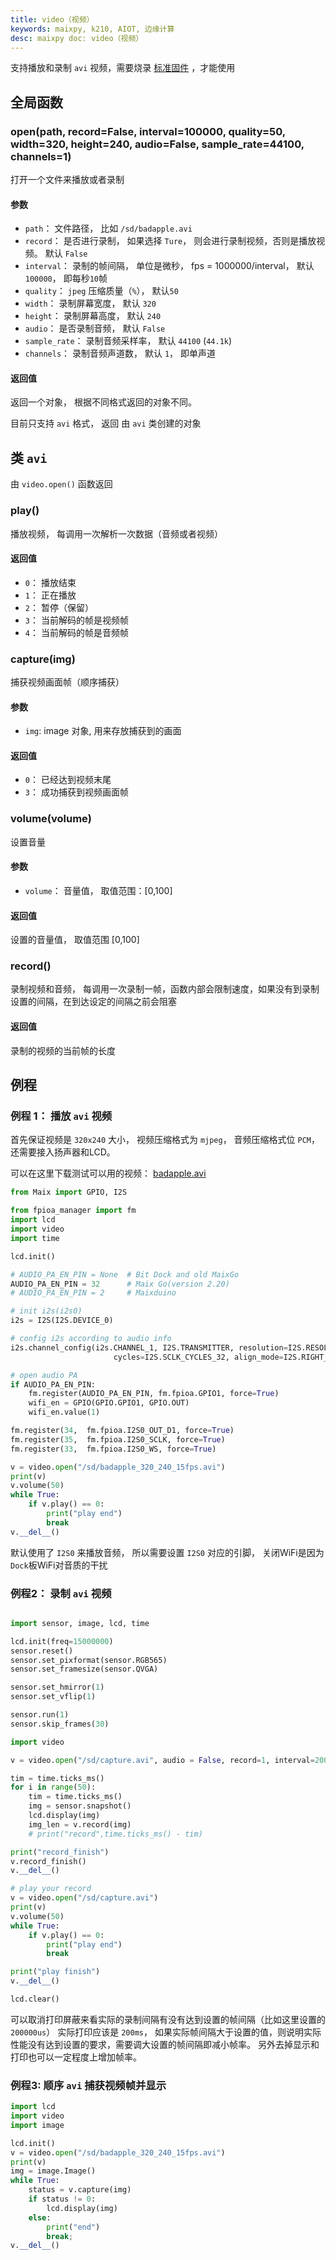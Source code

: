 ```yaml
---
title: video（视频）
keywords: maixpy, k210, AIOT, 边缘计算
desc: maixpy doc: video（视频）
---
```




支持播放和录制 `avi` 视频，需要烧录 [标准固件](https://dl.sipeed.com/shareURL/MAIX/MaixPy/release/master/maixpy_v0.6.2_41_g02d12688e) ，才能使用

## 全局函数

### open(path, record=False, interval=100000, quality=50, width=320, height=240, audio=False, sample_rate=44100, channels=1)

打开一个文件来播放或者录制

#### 参数

* `path`： 文件路径， 比如 `/sd/badapple.avi`
* `record`： 是否进行录制， 如果选择 `Ture`， 则会进行录制视频，否则是播放视频。 默认 `False`
* `interval`： 录制的帧间隔， 单位是微秒， fps = 1000000/interval， 默认 `100000`， 即每秒`10`帧
* `quality`： `jpeg` 压缩质量（`%`）， 默认`50`
* `width`： 录制屏幕宽度， 默认 `320`
* `height`： 录制屏幕高度， 默认 `240`
* `audio`： 是否录制音频， 默认 `False`
* `sample_rate`： 录制音频采样率， 默认 `44100` (`44.1k`)
* `channels`： 录制音频声道数， 默认 `1`， 即单声道

#### 返回值

返回一个对象， 根据不同格式返回的对象不同。

目前只支持 `avi` 格式， 返回 由 `avi` 类创建的对象

## 类 `avi`

由 `video.open()` 函数返回

### play()

播放视频， 每调用一次解析一次数据（音频或者视频）

#### 返回值

* `0`： 播放结束
* `1`： 正在播放
* `2`： 暂停（保留）
* `3`： 当前解码的帧是视频帧
* `4`： 当前解码的帧是音频帧

### capture(img)

捕获视频画面帧（顺序捕获）

#### 参数

* `img`: image 对象, 用来存放捕获到的画面

#### 返回值

* `0`： 已经达到视频末尾
* `3`： 成功捕获到视频画面帧

### volume(volume)

设置音量

#### 参数

* `volume`： 音量值， 取值范围：[0,100]

#### 返回值

设置的音量值， 取值范围 [0,100]


### record()

录制视频和音频， 每调用一次录制一帧，函数内部会限制速度，如果没有到录制设置的间隔，在到达设定的间隔之前会阻塞

#### 返回值

录制的视频的当前帧的长度




## 例程 

### 例程 1： 播放 `avi` 视频

首先保证视频是 `320x240` 大小， 视频压缩格式为 `mjpeg`， 音频压缩格式位 `PCM`， 还需要接入扬声器和LCD。

可以在这里下载测试可以用的视频： [badapple.avi](http://api.dl.sipeed.com/shareURL/MAIX/MaixPy/assets)

```python
from Maix import GPIO, I2S

from fpioa_manager import fm
import lcd
import video
import time

lcd.init()

# AUDIO_PA_EN_PIN = None  # Bit Dock and old MaixGo
AUDIO_PA_EN_PIN = 32      # Maix Go(version 2.20)
# AUDIO_PA_EN_PIN = 2     # Maixduino

# init i2s(i2s0)
i2s = I2S(I2S.DEVICE_0)

# config i2s according to audio info
i2s.channel_config(i2s.CHANNEL_1, I2S.TRANSMITTER, resolution=I2S.RESOLUTION_16_BIT,
                       cycles=I2S.SCLK_CYCLES_32, align_mode=I2S.RIGHT_JUSTIFYING_MODE)

# open audio PA
if AUDIO_PA_EN_PIN:
    fm.register(AUDIO_PA_EN_PIN, fm.fpioa.GPIO1, force=True)
    wifi_en = GPIO(GPIO.GPIO1, GPIO.OUT)
    wifi_en.value(1)

fm.register(34,  fm.fpioa.I2S0_OUT_D1, force=True)
fm.register(35,  fm.fpioa.I2S0_SCLK, force=True)
fm.register(33,  fm.fpioa.I2S0_WS, force=True)

v = video.open("/sd/badapple_320_240_15fps.avi")
print(v)
v.volume(50)
while True:
    if v.play() == 0:
        print("play end")
        break
v.__del__()

```

默认使用了 `I2S0` 来播放音频， 所以需要设置 `I2S0` 对应的引脚， 关闭WiFi是因为`Dock`板WiFi对音质的干扰


### 例程2： 录制 `avi` 视频


```python

import sensor, image, lcd, time

lcd.init(freq=15000000)
sensor.reset()
sensor.set_pixformat(sensor.RGB565)
sensor.set_framesize(sensor.QVGA)

sensor.set_hmirror(1)
sensor.set_vflip(1)

sensor.run(1)
sensor.skip_frames(30)

import video

v = video.open("/sd/capture.avi", audio = False, record=1, interval=200000, quality=50)

tim = time.ticks_ms()
for i in range(50):
    tim = time.ticks_ms()
    img = sensor.snapshot()
    lcd.display(img)
    img_len = v.record(img)
    # print("record",time.ticks_ms() - tim)

print("record_finish")
v.record_finish()
v.__del__()

# play your record
v = video.open("/sd/capture.avi")
print(v)
v.volume(50)
while True:
    if v.play() == 0:
        print("play end")
        break

print("play finish")
v.__del__()

lcd.clear()
```

可以取消打印屏蔽来看实际的录制间隔有没有达到设置的帧间隔（比如这里设置的`200000us`） 实际打印应该是 `200ms`， 
如果实际帧间隔大于设置的值，则说明实际性能没有达到设置的要求，需要调大设置的帧间隔即减小帧率。 
另外去掉显示和打印也可以一定程度上增加帧率。

### 例程3: 顺序 `avi` 捕获视频帧并显示

```python
import lcd
import video
import image

lcd.init()
v = video.open("/sd/badapple_320_240_15fps.avi")
print(v)
img = image.Image()
while True:
    status = v.capture(img)
    if status != 0:
        lcd.display(img)
    else:
        print("end")
        break;
v.__del__()
```

